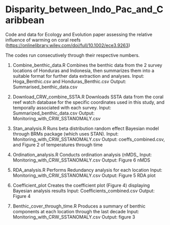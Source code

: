 # Disparity_between_Indo_Pac_and_Caribbean
Code and data for Ecology and Evolution paper assessing the relative influence of warming on coral reefs (https://onlinelibrary.wiley.com/doi/full/10.1002/ece3.9263)


The codes run consecutively through their respective numbers. 
1.	Combine_benthic_data.R
Combines the benthic data from the 2 survey locations of Honduras and Indonesia, then summarizes them into a suitable format for further data extraction and analyses. 
Input: Hoga_Benthic.csv and Honduras_Benthic.csv
Output: Summarised_benthic_data.csv

2.	Download_CRW_combine_SSTA.R
Downloads SSTA data from the coral reef watch database for the specific coordinates used in this study, and temporally associated with each survey.
Input: Summarized_benthic_data.csv
Output: Monitoring_with_CRW_SSTANOMALY.csv

3.	Stan_analysis.R
Runs beta distribution random effect Bayesian model through BRMs package (which uses STAN). 
Input: Monitoring_with_CRW_SSTANOMALY.csv
Output: coeffs_combined.csv, and Figure 2 of temperatures through time

4.	Ordination_analysis.R
Conducts ordination analysis (nMDS_
Input: Monitoring_with_CRW_SSTANOMALY.csv
Output: Figure 6 nMDS 

5.	RDA_analysis.R
Performs Redundancy analysis for each location
Input: Monitoring_with_CRW_SSTANOMALY.csv
Output: Figure 5 RDA plot

6.	Coefficient_plot
Creates the coefficient plot (Figure 4) displaying Bayesian analysis results
Input: Coefficients_combined.csv
Output: Figure 4

7.	Benthic_cover_through_time.R
Produces a summary of benthic components at each location through the last decade
Input: Monitoring_with_CRW_SSTANOMALY.csv
Output: figure 3 

